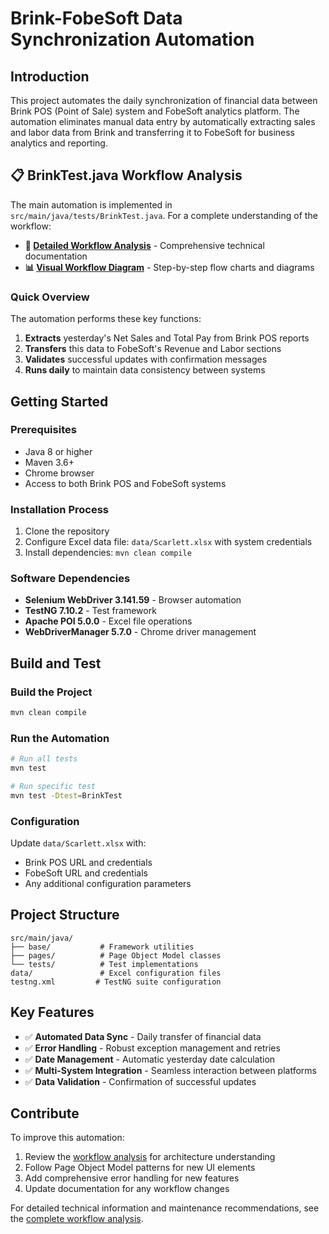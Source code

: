 # Brink-FobeSoft Data Synchronization Automation

## Introduction 
This project automates the daily synchronization of financial data between Brink POS (Point of Sale) system and FobeSoft analytics platform. The automation eliminates manual data entry by automatically extracting sales and labor data from Brink and transferring it to FobeSoft for business analytics and reporting.

## 📋 BrinkTest.java Workflow Analysis

The main automation is implemented in `src/main/java/tests/BrinkTest.java`. For a complete understanding of the workflow:

- **📖 [Detailed Workflow Analysis](WORKFLOW_ANALYSIS.md)** - Comprehensive technical documentation
- **📊 [Visual Workflow Diagram](WORKFLOW_DIAGRAM.md)** - Step-by-step flow charts and diagrams

### Quick Overview
The automation performs these key functions:
1. **Extracts** yesterday's Net Sales and Total Pay from Brink POS reports
2. **Transfers** this data to FobeSoft's Revenue and Labor sections
3. **Validates** successful updates with confirmation messages
4. **Runs daily** to maintain data consistency between systems

## Getting Started

### Prerequisites
- Java 8 or higher
- Maven 3.6+
- Chrome browser
- Access to both Brink POS and FobeSoft systems

### Installation Process
1. Clone the repository
2. Configure Excel data file: `data/Scarlett.xlsx` with system credentials
3. Install dependencies: `mvn clean compile`

### Software Dependencies
- **Selenium WebDriver 3.141.59** - Browser automation
- **TestNG 7.10.2** - Test framework
- **Apache POI 5.0.0** - Excel file operations
- **WebDriverManager 5.7.0** - Chrome driver management

## Build and Test

### Build the Project
```bash
mvn clean compile
```

### Run the Automation
```bash
# Run all tests
mvn test

# Run specific test
mvn test -Dtest=BrinkTest
```

### Configuration
Update `data/Scarlett.xlsx` with:
- Brink POS URL and credentials
- FobeSoft URL and credentials
- Any additional configuration parameters

## Project Structure
```
src/main/java/
├── base/           # Framework utilities
├── pages/          # Page Object Model classes  
└── tests/          # Test implementations
data/               # Excel configuration files
testng.xml         # TestNG suite configuration
```

## Key Features
- ✅ **Automated Data Sync** - Daily transfer of financial data
- ✅ **Error Handling** - Robust exception management and retries
- ✅ **Date Management** - Automatic yesterday date calculation
- ✅ **Multi-System Integration** - Seamless interaction between platforms
- ✅ **Data Validation** - Confirmation of successful updates

## Contribute
To improve this automation:
1. Review the [workflow analysis](WORKFLOW_ANALYSIS.md) for architecture understanding
2. Follow Page Object Model patterns for new UI elements
3. Add comprehensive error handling for new features
4. Update documentation for any workflow changes

For detailed technical information and maintenance recommendations, see the [complete workflow analysis](WORKFLOW_ANALYSIS.md).
